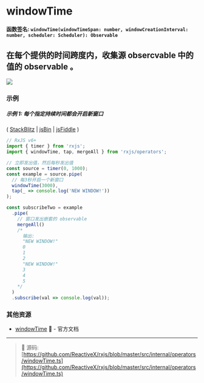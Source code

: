 # windowTime

#### 函数签名: `windowTime(windowTimeSpan: number, windowCreationInterval: number, scheduler: Scheduler): Observable`

## 在每个提供的时间跨度内，收集源 obsercvable 中的值的 observable 。

<div class="ua-ad"><a href="https://ultimateangular.com/?ref=76683_kee7y7vk"><img src="https://ultimateangular.com/assets/img/banners/ua-leader.svg"></a></div>

### 示例

##### 示例 1: 每个指定持续时间都会开启新窗口

(
[StackBlitz](https://stackblitz.com/edit/typescript-hkrjsc?file=index.ts&devtoolsheight=100)
| [jsBin](http://jsbin.com/mifayacoqo/1/edit?js,console) |
[jsFiddle](https://jsfiddle.net/btroncone/g04b3qeb/) )

```js
// RxJS v6+
import { timer } from 'rxjs';
import { windowTime, tap, mergeAll } from 'rxjs/operators';

// 立即发出值，然后每秒发出值
const source = timer(0, 1000);
const example = source.pipe(
  // 每3秒开启一个新窗口
  windowTime(3000),
  tap(_ => console.log('NEW WINDOW!'))
);

const subscribeTwo = example
  .pipe(
    // 窗口发出嵌套的 observable
    mergeAll()
    /*
      输出:
      "NEW WINDOW!"
      0
      1
      2
      "NEW WINDOW!"
      3
      4
      5
    */
  )
  .subscribe(val => console.log(val));
```

### 其他资源

- [windowTime](https://cn.rx.js.org/class/es6/Observable.js~Observable.html#instance-method-windowTime) :newspaper: - 官方文档

---
> :file_folder: 源码:  [https://github.com/ReactiveX/rxjs/blob/master/src/internal/operators/windowTime.ts](https://github.com/ReactiveX/rxjs/blob/master/src/internal/operators/windowTime.ts)
